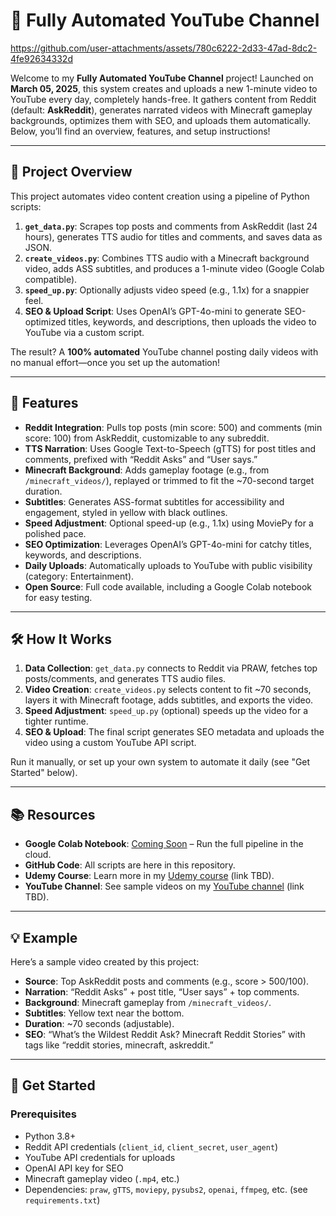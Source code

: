 # 🚀 Fully Automated YouTube Channel

https://github.com/user-attachments/assets/780c6222-2d33-47ad-8dc2-4fe92634332d



Welcome to my **Fully Automated YouTube Channel** project! Launched on **March 05, 2025**, this system creates and uploads a new 1-minute video to YouTube every day, completely hands-free. It gathers content from Reddit (default: **AskReddit**), generates narrated videos with Minecraft gameplay backgrounds, optimizes them with SEO, and uploads them automatically. Below, you’ll find an overview, features, and setup instructions!

---

## 🚀 Project Overview

This project automates video content creation using a pipeline of Python scripts:

1. **`get_data.py`**: Scrapes top posts and comments from AskReddit (last 24 hours), generates TTS audio for titles and comments, and saves data as JSON.
2. **`create_videos.py`**: Combines TTS audio with a Minecraft background video, adds ASS subtitles, and produces a 1-minute video (Google Colab compatible).
3. **`speed_up.py`**: Optionally adjusts video speed (e.g., 1.1x) for a snappier feel.
4. **SEO & Upload Script**: Uses OpenAI’s GPT-4o-mini to generate SEO-optimized titles, keywords, and descriptions, then uploads the video to YouTube via a custom script.

The result? A **100% automated** YouTube channel posting daily videos with no manual effort—once you set up the automation!

---

## 🎥 Features

- **Reddit Integration**: Pulls top posts (min score: 500) and comments (min score: 100) from AskReddit, customizable to any subreddit.
- **TTS Narration**: Uses Google Text-to-Speech (gTTS) for post titles and comments, prefixed with “Reddit Asks” and “User says.”
- **Minecraft Background**: Adds gameplay footage (e.g., from `/minecraft_videos/`), replayed or trimmed to fit the ~70-second target duration.
- **Subtitles**: Generates ASS-format subtitles for accessibility and engagement, styled in yellow with black outlines.
- **Speed Adjustment**: Optional speed-up (e.g., 1.1x) using MoviePy for a polished pace.
- **SEO Optimization**: Leverages OpenAI’s GPT-4o-mini for catchy titles, keywords, and descriptions.
- **Daily Uploads**: Automatically uploads to YouTube with public visibility (category: Entertainment).
- **Open Source**: Full code available, including a Google Colab notebook for easy testing.

---

## 🛠️ How It Works

1. **Data Collection**: `get_data.py` connects to Reddit via PRAW, fetches top posts/comments, and generates TTS audio files.
2. **Video Creation**: `create_videos.py` selects content to fit ~70 seconds, layers it with Minecraft footage, adds subtitles, and exports the video.
3. **Speed Adjustment**: `speed_up.py` (optional) speeds up the video for a tighter runtime.
4. **SEO & Upload**: The final script generates SEO metadata and uploads the video using a custom YouTube API script.

Run it manually, or set up your own system to automate it daily (see "Get Started" below).

---

## 📚 Resources

- **Google Colab Notebook**: [Coming Soon](#) – Run the full pipeline in the cloud.
- **GitHub Code**: All scripts are here in this repository.
- **Udemy Course**: Learn more in my [Udemy course](#) (link TBD).
- **YouTube Channel**: See sample videos on my [YouTube channel](#) (link TBD).

---

## 💡 Example

Here’s a sample video created by this project:
- **Source**: Top AskReddit posts and comments (e.g., score > 500/100).
- **Narration**: “Reddit Asks” + post title, “User says” + top comments.
- **Background**: Minecraft gameplay from `/minecraft_videos/`.
- **Subtitles**: Yellow text near the bottom.
- **Duration**: ~70 seconds (adjustable).
- **SEO**: “What’s the Wildest Reddit Ask? Minecraft Reddit Stories” with tags like “reddit stories, minecraft, askreddit.”

---

## 🏁 Get Started

### Prerequisites
- Python 3.8+
- Reddit API credentials (`client_id`, `client_secret`, `user_agent`)
- YouTube API credentials for uploads
- OpenAI API key for SEO
- Minecraft gameplay video (`.mp4`, etc.)
- Dependencies: `praw`, `gTTS`, `moviepy`, `pysubs2`, `openai`, `ffmpeg`, etc. (see `requirements.txt`)


